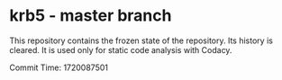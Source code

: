 # krb5 - master branch

This repository contains the frozen state of the repository.
Its history is cleared. It is used only for static code
analysis with Codacy.

Commit Time: 1720087501